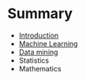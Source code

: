 # Summary

* [Introduction](README.md)
* [Machine Learning](chapter1.md)
* [Data mining](data_mining.md)
* Statistics
* Mathematics

